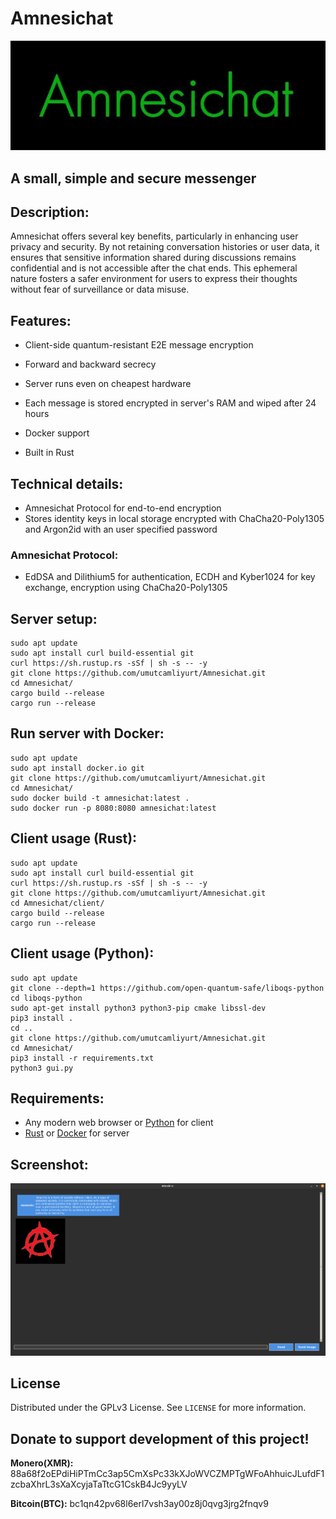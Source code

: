 # Amnesichat

<img src="banner.jpg" width="1000">

## A small, simple and secure messenger
<!-- DESCRIPTION -->
## Description:

Amnesichat offers several key benefits, particularly in enhancing user privacy and security. By not retaining conversation histories or user data, it ensures that sensitive information shared during discussions remains confidential and is not accessible after the chat ends. This ephemeral nature fosters a safer environment for users to express their thoughts without fear of surveillance or data misuse.

<!-- FEATURES -->
## Features:

- Client-side quantum-resistant E2E message encryption

- Forward and backward secrecy

- Server runs even on cheapest hardware

- Each message is stored encrypted in server's RAM and wiped after 24 hours

- Docker support

- Built in Rust

## Technical details:

- Amnesichat Protocol for end-to-end encryption
- Stores identity keys in local storage encrypted with ChaCha20-Poly1305 and Argon2id with an user specified password

### Amnesichat Protocol:
- EdDSA and Dilithium5 for authentication, ECDH and Kyber1024 for key exchange, encryption using ChaCha20-Poly1305

<!-- INSTALLATION -->
## Server setup:

    sudo apt update
    sudo apt install curl build-essential git
    curl https://sh.rustup.rs -sSf | sh -s -- -y
    git clone https://github.com/umutcamliyurt/Amnesichat.git
    cd Amnesichat/
    cargo build --release
    cargo run --release

## Run server with Docker:
    
    sudo apt update
    sudo apt install docker.io git
    git clone https://github.com/umutcamliyurt/Amnesichat.git
    cd Amnesichat/
    sudo docker build -t amnesichat:latest .
    sudo docker run -p 8080:8080 amnesichat:latest

## Client usage (Rust):

    sudo apt update
    sudo apt install curl build-essential git
    curl https://sh.rustup.rs -sSf | sh -s -- -y
    git clone https://github.com/umutcamliyurt/Amnesichat.git
    cd Amnesichat/client/
    cargo build --release
    cargo run --release

## Client usage (Python):

    sudo apt update
    git clone --depth=1 https://github.com/open-quantum-safe/liboqs-python
    cd liboqs-python
    sudo apt-get install python3 python3-pip cmake libssl-dev
    pip3 install .
    cd ..
    git clone https://github.com/umutcamliyurt/Amnesichat.git
    cd Amnesichat/
    pip3 install -r requirements.txt
    python3 gui.py

## Requirements:

- Any modern web browser or [Python](https://www.python.org/downloads/) for client
- [Rust](https://www.rust-lang.org) or [Docker](https://www.docker.com/) for server

<!-- SCREENSHOT -->
## Screenshot:
![screenshot](screenshot.png)

<!-- LICENSE -->
## License

Distributed under the GPLv3 License. See `LICENSE` for more information.

## Donate to support development of this project!

**Monero(XMR):** 88a68f2oEPdiHiPTmCc3ap5CmXsPc33kXJoWVCZMPTgWFoAhhuicJLufdF1zcbaXhrL3sXaXcyjaTaTtcG1CskB4Jc9yyLV

**Bitcoin(BTC):** bc1qn42pv68l6erl7vsh3ay00z8j0qvg3jrg2fnqv9
